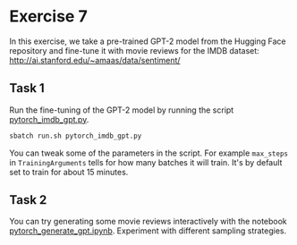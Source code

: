 # Exercise 7

In this exercise, we take a pre-trained GPT-2 model from the Hugging
Face repository and fine-tune it with movie reviews for the IMDB
dataset: http://ai.stanford.edu/~amaas/data/sentiment/

## Task 1

Run the fine-tuning of the GPT-2 model by running the script [pytorch_imdb_gpt.py](pytorch_imdb_gpt.py).

   ```bash
   sbatch run.sh pytorch_imdb_gpt.py
   ```

You can tweak some of the parameters in the script. For example
`max_steps` in `TrainingArguments` tells for how many batches it will
train. It's by default set to train for about 15 minutes.

## Task 2

You can try generating some movie reviews interactively with the
notebook
[pytorch_generate_gpt.ipynb](pytorch_generate_gpt.ipynb). Experiment
with different sampling strategies.
